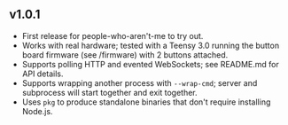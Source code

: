 ## v1.0.1

- First release for people-who-aren't-me to try out.
- Works with real hardware; tested with a Teensy 3.0 running the button board
  firmware (see /firmware) with 2 buttons attached.
- Supports polling HTTP and evented WebSockets; see README.md for API details.
- Supports wrapping another process with `--wrap-cmd`; server and subprocess
  will start together and exit together.
- Uses `pkg` to produce standalone binaries that don't require installing
  Node.js.
